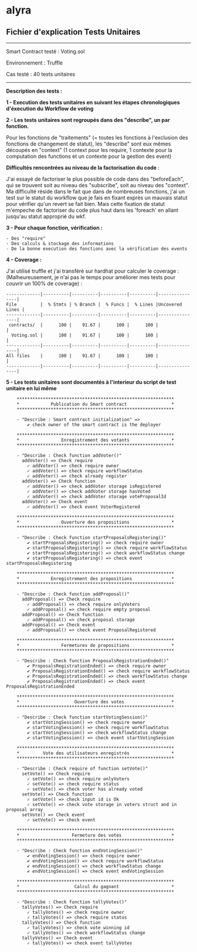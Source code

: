 # alyra

## Fichier d'explication Tests Unitaires

---

Smart Contract testé : Voting.sol

Environnement : Truffle

Cas testé : 40 tests unitaires

---

**Description des tests :**

**1 - Execution des tests unitaires en suivant les étapes chronologiques d'éxecution du Workflow de voting**

**2 - Les tests unitaires sont regroupés dans des "describe", un par fonction.**

Pour les fonctions de "traitements" (= toutes les fonctions à l'exclusion des fonctions de changement de statut), les "describe" sont eux mêmes découpés en "context" (1 context pour les require, 1 contexte pour la computation des functions et un contexte pour la gestion des event)

**Difficultés rencontrées au niveau de la factorisation du code** :

J'ai essayé de factoriser le plus possible de code dans des "beforeEach", qui se trouvent soit au niveau des "subscribe", soit au niveau des "context".  
Ma difficulté réside dans le fait que dans de nombreuses fonctions, j'ai un test sur le statut du workflow que je fais en fixant exprès un mauvais statut pour vérifier qu'un revert se fait bien. Mais cette fixation de statut m'empeche de factoriser du code plus haut dans les 'foreach' en allant jusqu'au statut approprié du wkf.

**3 - Pour chaque fonction, vérification :**

    - Des "require"
    - Des calculs & stockage des informations
    - De la bonne execution des fonctions avec la vérification des events

**4 - Coverage :**

J'ai utilisé truffle et j'ai transféré sur hardhat pour calculer le coverage :
(Malheureusement, je n'ai pas le temps pour améliorer mes tests pour couvrir un 100% de coverage) :

```
-------------|----------|----------|----------|----------|----------------|
File         |  % Stmts | % Branch |  % Funcs |  % Lines |Uncovered Lines |
-------------|----------|----------|----------|----------|----------------|
 contracts/  |      100 |    91.67 |      100 |      100 |                |
  Voting.sol |      100 |    91.67 |      100 |      100 |                |
-------------|----------|----------|----------|----------|----------------|
All files    |      100 |    91.67 |      100 |      100 |                |
-------------|----------|----------|----------|----------|----------------|
```

**5 - Les tests unitaires sont documentés à l'interieur du script de test unitaire en lui même**

```
    ************************************************************
    *            Publication du Smart contract                 *
    ************************************************************

    - "Describe : Smart contract initialization" =>
        ✔ check owner of the smart contract is the deployer

    ************************************************************
    *                Enregistrement des votants                *
    ************************************************************

    - "Describe : Check function addVoter()"
      addVoter() => Check require
        ✓ addVoter() => check require owner
        ✓ addVoter() => check require workflowStatus
        ✓ addVoter() => check already register
      addVoter() => Check function
        ✓ addVoter() => check addVoter storage isRegistered
        ✓ addVoter() => check addVoter storage hasVoted
        ✓ addVoter() => check addVoter storage voteProposalId
      addVoter() => Check event
        ✓ addVoter() => check event VoterRegistered

    ************************************************************
    *                Ouverture des propositions                *
    ************************************************************

    - "Describe : Check function startProposalsRegistering()"
        ✔ startProposalsRegistering() => check require owner
        ✔ startProposalsRegistering() => check require workflowStatus
        ✔ startProposalsRegistering() => check workflowStatus change
        ✔ startProposalsRegistering() => check event startProposalsRegistering

    ************************************************************
    *            Enregistrement des propositions               *
    ************************************************************

    - "Describe : Check function addProposal()"
      addProposal() => Check require
        ✓ addProposal() => check require onlyVoters
        ✓ addProposal() => check require empty proposal
      addProposal() => Check function
        ✓ addProposal() => check proposal storage
      addProposal() => Check event
        ✓ addProposal() => check event ProposalRegistered

    ************************************************************
    *                Fermetures de propositions                *
    ************************************************************

    - "Describe : Check function ProposalsRegistrationEnded()"
        ✔ ProposalsRegistrationEnded() => check require owner
        ✔ ProposalsRegistrationEnded() => check require workflowStatus
        ✔ ProposalsRegistrationEnded() => check workflowStatus change
        ✔ ProposalsRegistrationEnded() => check event ProposalsRegistrationEnded

    ************************************************************
    *                     Ouverture des votes                  *
    ************************************************************

    - "Describe : Check function startVotingSession()"
        ✔ startVotingSession() => check require owner
        ✔ startVotingSession() => check require workflowStatus
        ✔ startVotingSession() => check workflowStatus change
        ✔ startVotingSession() => check event startVotingSession

    ************************************************************
    *         Vote des utilisateurs enregistrés                *
    ************************************************************

    - "Describe : Check require of function setVote()"
      setVote() => Check require
        ✓ setVote() => check require onlyVoters
        ✓ setVote() => check require status
        ✓ setVote() => check voter has already voted
      setVote() => Check function
        ✓ setVote() => check input id is Ok
        ✓ setVote() => check vote storage in voters struct and in proposal array
      setVote() => Check event
        ✓ setVote() => check event

    ************************************************************
    *                    Fermeture des votes                   *
    ************************************************************

    - "Describe : Check function endVotingSession()"
        ✔ endVotingSession() => check require owner
        ✔ endVotingSession() => check require workflowStatus
        ✔ endVotingSession() => check workflowStatus change
        ✔ endVotingSession() => check event endVotingSession

    ************************************************************
    *                     Calcul du gagnant                    *
    ************************************************************

    - "Describe : Check function tallyVotes()"
      tallyVotes() => Check require
        ✓ tallyVotes() => check require owner
        ✓ tallyVotes() => check require status
      tallyVotes() => Check function
        ✓ tallyVotes() => check vote winning id
        ✓ tallyVotes() => check workflowStatus change
      tallyVotes() => Check event
        ✓ tallyVotes() => check event tallyVotes
```
